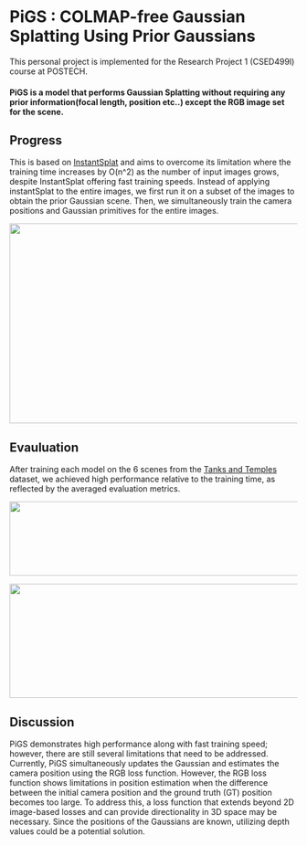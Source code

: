 # PiGS : COLMAP-free Gaussian Splatting Using Prior Gaussians
This personal project is implemented for the Research Project 1 (CSED499I) course at POSTECH.
#### PiGS is a model that performs Gaussian Splatting without requiring any prior information(focal length, position etc..) except the RGB image set for the scene.

## Progress
This is based on [InstantSplat](https://github.com/NVlabs/InstantSplat) and aims to overcome its limitation where the training time increases by O(n^2) as the number of input images grows, despite InstantSplat offering fast training speeds. Instead of applying instantSplat to the entire images, we first run it on a subset of the images to obtain the prior Gaussian scene. Then, we simultaneously train the camera positions and Gaussian primitives for the entire images.

<p align="center">
  <img src="https://github.com/user-attachments/assets/5de57b82-ad28-4a01-8bce-d69556f4eb11" width="550" height="350"/>
</p>

## Evauluation
After training each model on the 6 scenes from the [Tanks and Temples](https://www.tanksandtemples.org) dataset, we achieved high performance relative to the training time, as reflected by the averaged evaluation metrics.

<p align="center">
  <img src ="https://github.com/user-attachments/assets/9dcae274-70a5-4286-96af-c5bfd6ab90de" width="750" height="130"/>
</p>
<p align="center">
  <img src ="https://github.com/user-attachments/assets/0f8262a8-b7f9-4861-8b2d-0b463ca11e40" width="750" height="200"/>
</p>

## Discussion
PiGS demonstrates high performance along with fast training speed; however, there are still several limitations that need to be addressed. Currently, PiGS simultaneously updates the Gaussian and estimates the camera position using the RGB loss function. However, the RGB loss function shows limitations in position estimation when the difference between the initial camera position and the ground truth (GT) position becomes too large. To address this, a loss function that extends beyond 2D image-based losses and can provide directionality in 3D space may be necessary. Since the positions of the Gaussians are known, utilizing depth values could be a potential solution.
